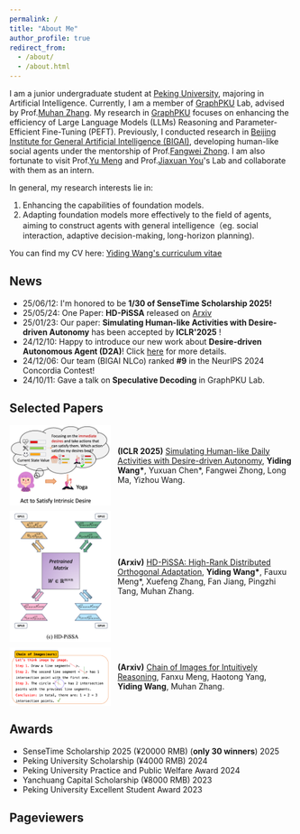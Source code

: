 ```yaml
---
permalink: /
title: "About Me"
author_profile: true
redirect_from: 
  - /about/
  - /about.html
---
```


I am a junior undergraduate student at [Peking University](https://www.pku.edu.cn/), majoring in Artificial Intelligence. Currently, I am a member of [GraphPKU](https://www.graphpku.cn) Lab, advised by Prof.[Muhan Zhang](https://muhanzhang.github.io). My research in [GraphPKU](https://www.graphpku.cn) focuses on enhancing the efficiency of Large Language Models (LLMs) Reasoning and Parameter-Efficient Fine-Tuning (PEFT). Previously, I conducted research in [Beijing Institute for General Artificial Intelligence (BIGAI)](https://eng.bigai.ai/), developing human-like social agents under the mentorship of Prof.[Fangwei Zhong](https://fangweizhong.xyz/). I am also fortunate to visit Prof.[Yu Meng](https://yumeng5.github.io/) and Prof.[Jiaxuan You](https://cs.stanford.edu/~jiaxuan/)'s Lab and collaborate with them as an intern.

In general, my research interests lie in:
1.	Enhancing the capabilities of foundation models.
2.	Adapting foundation models more effectively to the field of agents, aiming to construct agents with general intelligence（eg. social interaction, adaptive decision-making, long-horizon planning).

You can find my CV here: [Yiding Wang's curriculum vitae](../assets/CV_12.11.pdf)

## News

- 25/06/12: I'm honored to be **1/30 of SenseTime Scholarship 2025!**
- 25/05/24: One Paper: **HD-PiSSA** released on [Arxiv](https://arxiv.org/abs/2505.18777)
- 25/01/23: Our paper: **Simulating Human-like Activities with Desire-driven Autonomy** has been accepted by **ICLR'2025** !  
- 24/12/10: Happy to introduce our new work about **Desire-driven Autonomous Agent (D2A)**! Click [here](https://sites.google.com/view/desire-driven-autonomy) for more details.  
- 24/12/06: Our team (BIGAI NLCo) ranked **#9** in the NeurIPS 2024 Concordia Contest!  
- 24/10/11: Gave a talk on **Speculative Decoding** in GraphPKU Lab.

## Selected Papers

<div style="display: flex; align-items: center; margin-bottom: 10px;">
  <img src="images/D2A" style="width: 180px; height: auto; margin-right: 12px;" />
  <div>
    <strong>(ICLR 2025)</strong>
    <a href="https://arxiv.org/abs/2412.06435">Simulating Human-like Daily Activities with Desire-driven Autonomy</a>,  
    <strong>Yiding Wang*</strong>, Yuxuan Chen*, Fangwei Zhong, Long Ma, Yizhou Wang.
  </div>
</div>

<div style="display: flex; align-items: center; margin-bottom: 10px;">
  <img src="images/HD-PiSSA" style="width: 180px; height: auto; margin-right: 12px;" />
  <div>
    <strong>(Arxiv)</strong>
    <a href="https://arxiv.org/abs/2505.18777">HD-PiSSA: High-Rank Distributed Orthogonal Adaptation</a>,  
    <strong>Yiding Wang*</strong>, Fauxu Meng*, Xuefeng Zhang, Fan Jiang, Pingzhi Tang, Muhan Zhang.
  </div>
</div>

<div style="display: flex; align-items: center; margin-bottom: 10px;">
  <img src="images/CoI" style="width: 180px; height: auto; margin-right: 12px;" />
  <div>
    <strong>(Arxiv)</strong>
    <a href="https://arxiv.org/abs/2311.09241">Chain of Images for Intuitively Reasoning</a>,  
    Fanxu Meng, Haotong Yang, <strong>Yiding Wang</strong>, Muhan Zhang.
  </div>
</div>

## Awards

- SenseTime Scholarship 2025 (¥20000 RMB) (**only 30 winners**) 2025  
- Peking University Scholarship (¥4000 RMB)  2024  
- Peking University Practice and Public Welfare Award 2024  
- Yanchuang Capital Scholarship (¥8000 RMB)  2023  
- Peking University Excellent Student Award  2023  

## Pageviewers

<script type='text/javascript' id='clustrmaps' src='//cdn.clustrmaps.com/map_v2.js?cl=ffffff&w=a&t=n&d=S3JmU8wqe9acM-xW-8iu3oxHh3lnUsFDYmt_GLx3rFU&co=2d98ad&cmo=d8872d&cmn=fce780'></script>




